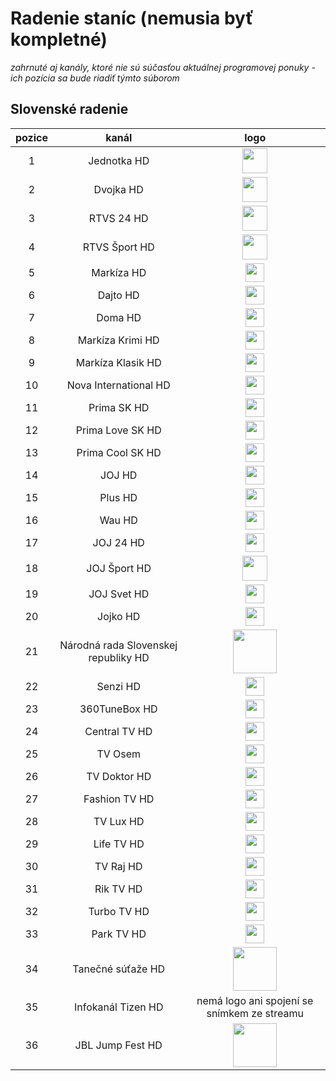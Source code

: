 <h1>Radenie staníc (nemusia byť kompletné)</h1>

*zahrnuté aj kanály, ktoré nie sú súčasťou aktuálnej programovej ponuky - ich pozícia sa bude riadiť týmto súborom*

<h2>Slovenské radenie</h2>

| pozice   | kanál        | logo       |
|:--------:|:------------:|:----------:|
| 1   | Jednotka HD     | <img height="40" src="https://static.wikia.nocookie.net/logopedia/images/f/f6/RTVS_Jednotka_%282012%29.svg"/> |
| 2   | Dvojka HD     | <img height="40" src="https://static.wikia.nocookie.net/logopedia/images/9/9d/RTVS_Dvojka_%282012%29.svg"/> |
| 3   | RTVS 24 HD     | <img height="40" src="https://static.wikia.nocookie.net/logopedia/images/a/aa/RTVS_24_%282022%2C_boxless%29.svg"/> |
| 4   | RTVS Šport HD     | <img height="40" src="https://static.wikia.nocookie.net/logopedia/images/e/e5/RTVS_%C5%A0port_%282021%2C_boxless%29.svg"/> |
| 5   | Markíza HD     | <img height="30" src="https://static.wikia.nocookie.net/logopedia/images/7/78/Mark%C3%ADza_%282022%29_II.svg"/> |
| 6   | Dajto HD     | <img height="30" src="https://static.wikia.nocookie.net/logopedia/images/4/47/Mark%C3%ADza_Dajto_%282022%29.svg"/> |
| 7   | Doma HD     | <img height="30" src="https://static.wikia.nocookie.net/logopedia/images/4/40/Mark%C3%ADza_Doma_%282022%29.svg"/> |
| 8   | Markíza Krimi HD     | <img height="30" src="https://static.wikia.nocookie.net/logopedia/images/f/f2/Mark%C3%ADza_Krimi.svg"/> |
| 9   | Markíza Klasik HD     | <img height="30" src="https://static.wikia.nocookie.net/logopedia/images/e/e4/Mark%C3%ADza_Klasik_orange.svg"/> |
| 10   | Nova International HD     | <img height="30" src="https://static.wikia.nocookie.net/logopedia/images/f/f8/Nova_International_2017.svg"/> |
| 11   | Prima SK HD     | <img height="30" src="https://static.wikia.nocookie.net/logopedia/images/7/7e/Prima_SK.svg"/> |
| 12   | Prima Love SK HD     | <img height="30" src="https://static.wikia.nocookie.net/logopedia/images/8/82/Prima_Love_SK.svg"/> |
| 13   | Prima Cool SK HD     | <img height="30" src="https://static.wikia.nocookie.net/logopedia/images/e/ed/Prima_Cool_SK.svg"/> |
| 14   | JOJ HD     | <img height="30" src="https://static.wikia.nocookie.net/logopedia/images/a/a2/Tv_joj_2020.svg"/> |
| 15   | Plus HD     | <img height="30" src="https://static.wikia.nocookie.net/logopedia/images/a/a3/JOJ_Plus_2020.svg"/> |
| 16   | Wau HD     | <img height="30" src="https://static.wikia.nocookie.net/logopedia/images/8/8a/JOJ_WAU.svg"/> |
| 17   | JOJ 24 HD     | <img height="30" src="https://static.wikia.nocookie.net/logopedia/images/9/94/JOJ_24.svg"/> |
| 18   | JOJ Šport HD   | <img height="40" src="https://static.wikia.nocookie.net/logopedia/images/6/6f/JOJ_%C5%A0port.svg"/> |
| 19   | JOJ Svet HD     | <img height="30" src="https://static.wikia.nocookie.net/logopedia/images/8/8f/JOJ_Svet.svg"/> |
| 20   | Jojko HD     | <img height="30" src="https://static.wikia.nocookie.net/logopedia/images/f/f3/Jojko.svg"/> |
| 21   | Národná rada Slovenskej republiky HD     | <img height="70" src="https://static.maxim.iptv.antik.sk/app/assets/upload/channels/b5a78d60f2038ca4617ef859e9bccd03.svg"/> |
| 22   | Senzi HD     | <img height="30" src="https://i.imgur.com/1qJMmBu.png"/> |
| 23   | 360TuneBox HD     | <img height="30" src="https://i.imgur.com/1Fyezng.png"/> |
| 24   | Central TV HD     | <img height="30" src="https://i.imgur.com/LqGT8o9.png"/> |
| 25   | TV Osem     | <img height="30" src="https://i.imgur.com/Z7URrp1.png"/> |
| 26   | TV Doktor HD     | <img height="30" src="https://www.nierakovine.sk/files/2023/logo-tv-doktor-300x220.png"/> |
| 27   | Fashion TV HD     | <img height="30" src="https://upload.wikimedia.org/wikipedia/commons/thumb/7/7a/Fashion_TV_logo.svg/1200px-Fashion_TV_logo.svg.png"/> |
| 28   | TV Lux HD    | <img height="30" src="https://upload.wikimedia.org/wikipedia/commons/thumb/1/16/Logo_TV_Lux.svg/1200px-Logo_TV_Lux.svg.png"/> |
| 29   | Life TV HD    | <img height="30" src="https://www.mojakomunita.sk/documents/12145064/0/Logo+FINAL-2.png"/> |
| 30   | TV Raj HD     | <img height="30" src="https://i.imgur.com/CGckMyx.png"/> |
| 31   | Rik TV HD     | <img height="30" src="https://www.ifcmedia.sk/wp-content/uploads/2021/03/image-1-768x768.png"/> |
| 32   | Turbo TV HD     | <img height="30" src="https://turbotv.sk/wp-content/themes/turbotv/public/images/logo-turbotv.png"/> |
| 33   | Park TV HD     | <img height="30" src="https://digital.rozhlas.cz/sites/default/files/images/03938225.png"/> |
| 34   | Tanečné súťaže HD     | <img height="70" src="https://static.maxim.iptv.antik.sk/app/assets/upload/channels/60a2b0c04cbc73c131beb0eaf490ed26.svg"/> |
| 35   | Infokanál Tizen HD     | nemá logo ani spojení se snímkem ze streamu |
| 36   | JBL Jump Fest HD     | <img height="70" src="https://static.maxim.iptv.antik.sk/app/assets/upload/channels/9a1e58cfaf378b5733bd78fa2a39c73e.svg"/> |
